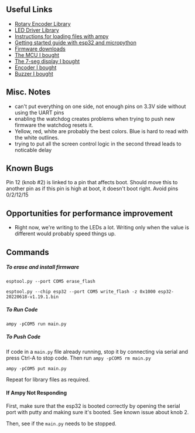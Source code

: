## Useful Links
- [Rotary Encoder Library](https://github.com/miketeachman/micropython-rotary)
- [LED Driver Library](https://github.com/mcauser/micropython-tm1637)
- [Instructions for loading files with ampy](https://learn.adafruit.com/micropython-basics-load-files-and-run-code/file-operations)
- [Getting started guide with esp32 and micropython](https://docs.micropython.org/en/latest/esp32/tutorial/intro.html#esp32-intro)
- [Firmware downloads](https://micropython.org/download/esp32/)
- [The MCU I bought](https://www.amazon.com/dp/B09XDMVS9N)
- [The 7-seg display I bought](https://www.amazon.com/dp/B07MCGDST2)
- [Encoder I bought](https://www.amazon.com/dp/B07F26CT6B)
- [Buzzer I bought](https://www.amazon.com/dp/B07MPYWVGD)

## Misc. Notes
- can't put everything on one side, not enough pins on 3.3V side without using the UART pins
- enabling the watchdog creates problems when trying to push new firmware the watchdog resets it. 
- Yellow, red, white are probably the best colors. Blue is hard to read with the white outlines.
- trying to put all the screen control logic in the second thread leads to noticable delay

## Known Bugs
Pin 12 (knob #2) is linked to a pin that affects boot. Should move this to another pin as if this pin is high at boot, it doesn't boot right. Avoid pins 0/2/12/15

## Opportunities for performance improvement
- Right now, we're writing to the LEDs a lot. Writing only when the value is different would probably speed things up.

## Commands

##### To erase and install firmware

`esptool.py --port COM5 erase_flash`

`esptool.py --chip esp32 --port COM5 write_flash -z 0x1000 esp32-20220618-v1.19.1.bin`

##### To Run Code

`ampy -pCOM5 run main.py`

##### To Push Code

If code in a `main.py` file already running, stop it by connecting via serial and press Ctrl-A to stop code. Then run `ampy -pCOM5 rm main.py`

`ampy -pCOM5 put main.py`

Repeat for library files as required.

#### If Ampy Not Responding

First, make sure that the esp32 is booted correctly by opening the serial port with putty and making sure it's booted. See known issue about knob 2.

Then, see if the `main.py` needs to be stopped.